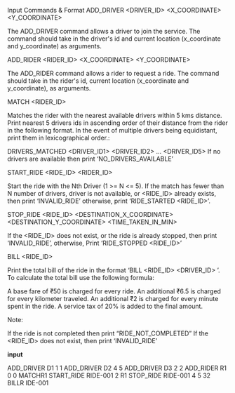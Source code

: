 Input Commands & Format
ADD_DRIVER <DRIVER_ID> <X_COORDINATE> <Y_COORDINATE>
 

 The ADD_DRIVER command allows a driver to join the service. The command should take in the driver's id and current location (x_coordinate and y_coordinate) as arguments.
 

ADD_RIDER <RIDER_ID> <X_COORDINATE> <Y_COORDINATE>
 

 The ADD_RIDER command allows a rider to request a ride. The command should take in the rider's id, current location (x_coordinate and y_coordinate), as arguments.
 

MATCH <RIDER_ID>
 

 Matches the rider with the nearest available drivers within 5 kms distance. Print nearest 5 drivers ids in ascending order of their distance from the rider in the following format. In the event of multiple drivers being equidistant, print them in lexicographical order.:
 

 DRIVERS_MATCHED <DRIVER_ID1> <DRIVER_ID2> ... <DRIVER_ID5> 
 If no drivers are available then print ‘NO_DRIVERS_AVAILABLE’
 
START_RIDE <RIDE_ID> <N> <RIDER_ID>
 

 Start the ride with the Nth Driver (1 >= N <= 5). If the match has fewer than N number of drivers, driver is not available, or <RIDE_ID> already exists, then print ‘INVALID_RIDE’ otherwise, print ‘RIDE_STARTED <RIDE_ID>’.
 

STOP_RIDE <RIDE_ID> <DESTINATION_X_COORDINATE> <DESTINATION_Y_COORDINATE> <TIME_TAKEN_IN_MIN>
 

 If the <RIDE_ID> does not exist, or the ride is already stopped, then print ‘INVALID_RIDE’, otherwise, Print ‘RIDE_STOPPED <RIDE_ID>’
 

BILL <RIDE_ID>
 

 Print the total bill of the ride in the format ‘BILL <RIDE_ID> <DRIVER_ID> <AMOUNT>’. To calculate the total bill use the following formula: 
 

 A base fare of ₹50 is charged for every ride. 
 An additional ₹6.5 is charged for every kilometer traveled. 
 An additional ₹2 is charged for every minute spent in the ride. 
 A service tax of 20% is added to the final amount.
 
 Note:
 

 If the ride is not completed then print “RIDE_NOT_COMPLETED” 
 If the <RIDE_ID> does not exist, then print ‘INVALID_RIDE’
 
 **input**

ADD_DRIVER D1 1 1
ADD_DRIVER D2 4 5
ADD_DRIVER D3 2 2
ADD_RIDER R1 0 0
MATCHR1
START_RIDE RIDE-001 2 R1
STOP_RIDE RIDE-001 4 5 32
BILLR IDE-001